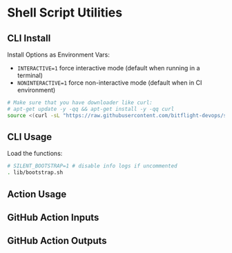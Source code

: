 # Shell Script Utilities

<!-- start title -->


<!-- end title -->

<!-- start description -->


<!-- end description -->



## CLI Install

Install Options as Environment Vars:
* `INTERACTIVE=1` force interactive mode (default when running in a terminal)
* `NONINTERACTIVE=1` force non-interactive mode (default when in CI environment)

```bash
# Make sure that you have downloader like curl:
# apt-get update -y -qq && apt-get install -y -qq curl
source <(curl -sL "https://raw.githubusercontent.com/bitflight-devops/shell-scripts/main/install.sh")
```

## CLI Usage

Load the functions:

```bash
# SILENT_BOOTSTRAP=1 # disable info logs if uncommented
. lib/bootstrap.sh
```

## Action Usage


<!-- start usage -->


<!-- end usage -->

## GitHub Action Inputs

<!-- start inputs -->


<!-- end inputs -->

## GitHub Action Outputs

<!-- start outputs -->


<!-- end outputs -->
